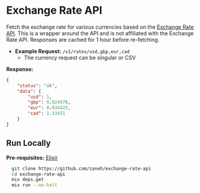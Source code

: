 # Exchange Rate API

Fetch the exchange rate for various currencies based on the [Exchange Rate API](https://exchangerate-api.com/). This is a wrapper around the API and is not affiliated with the Exchange Rate API. Responses are cached for 1 hour before re-fetching.

- **Example Request:** `/v1/rates/usd,gbp,eur,cad`
    - The currency request can be singular or CSV

**Response:**

```json
{
    "status": "ok",
    "data": {
        "usd": 1,
        "gbp": 0.824978,
        "eur": 0.934425,
        "cad": 1.33451
    }
}
```

## Run Locally

**Pre-requisites:** [Elixir](https://elixir-lang.org/install.html)

```bash
  git clone https://github.com/zaneh/exchange-rate-api
  cd exchange-rate-api
  mix deps.get
  mix run --no-halt
```
